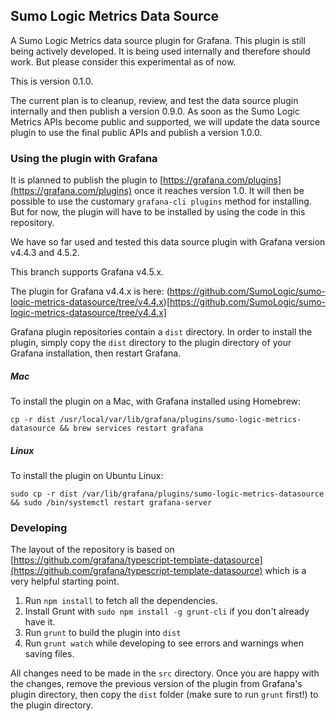 ## Sumo Logic Metrics Data Source

A Sumo Logic Metrics data source plugin for Grafana. This plugin is still being actively developed. 
It is being used internally and therefore should work. But please consider this experimental as 
of now.

This is version 0.1.0.

The current plan is to cleanup, review, and test the data source plugin internally and
then publish a version 0.9.0. As soon as the Sumo Logic Metrics APIs become public and supported,
we will update the data source plugin to use the final public APIs and publish a version 1.0.0.

### Using the plugin with Grafana

It is planned to publish the plugin to [https://grafana.com/plugins](https://grafana.com/plugins) 
once it reaches version 1.0. It will then be possible to use the customary `grafana-cli plugins` 
method for installing. But for now, the plugin will have to be installed by using the code in this
repository.

We have so far used and tested this data source plugin with Grafana version v4.4.3 and 4.5.2.

This branch supports Grafana v4.5.x.

The plugin for Grafana v4.4.x is here: 
(https://github.com/SumoLogic/sumo-logic-metrics-datasource/tree/v4.4.x)[https://github.com/SumoLogic/sumo-logic-metrics-datasource/tree/v4.4.x]

Grafana plugin repositories contain a `dist` directory. In order to install the plugin, simply
copy the `dist` directory to the plugin directory of your Grafana installation, then restart 
Grafana.

##### Mac

To install the plugin on a Mac, with Grafana installed using Homebrew:

`cp -r dist /usr/local/var/lib/grafana/plugins/sumo-logic-metrics-datasource && brew services restart grafana`

##### Linux

To install the plugin on Ubuntu Linux:

`sudo cp -r dist /var/lib/grafana/plugins/sumo-logic-metrics-datasource && sudo /bin/systemctl restart grafana-server`

### Developing

The layout of the repository is based on [https://github.com/grafana/typescript-template-datasource](https://github.com/grafana/typescript-template-datasource)
which is a very helpful starting point.

1. Run `npm install` to fetch all the dependencies.
2. Install Grunt with `sudo npm install -g grunt-cli` if you don't already have it.
3. Run `grunt` to build the plugin into `dist`
4. Run `grunt watch` while developing to see errors and warnings when saving files.

All changes need to be made in the `src` directory. Once you are happy with the changes, remove the
previous version of the plugin from Grafana's plugin directory, then copy the
`dist` folder (make sure to run `grunt` first!) to the plugin directory.

